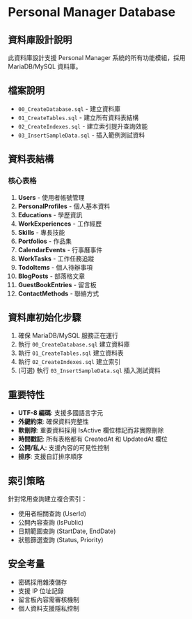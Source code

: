 # Personal Manager Database

## 資料庫設計說明

此資料庫設計支援 Personal Manager 系統的所有功能模組，採用 MariaDB/MySQL 資料庫。

## 檔案說明

- `00_CreateDatabase.sql` - 建立資料庫
- `01_CreateTables.sql` - 建立所有資料表結構
- `02_CreateIndexes.sql` - 建立索引提升查詢效能
- `03_InsertSampleData.sql` - 插入範例測試資料

## 資料表結構

### 核心表格

1. **Users** - 使用者帳號管理
2. **PersonalProfiles** - 個人基本資料
3. **Educations** - 學歷資訊
4. **WorkExperiences** - 工作經歷
5. **Skills** - 專長技能
6. **Portfolios** - 作品集
7. **CalendarEvents** - 行事曆事件
8. **WorkTasks** - 工作任務追蹤
9. **TodoItems** - 個人待辦事項
10. **BlogPosts** - 部落格文章
11. **GuestBookEntries** - 留言板
12. **ContactMethods** - 聯絡方式

## 資料庫初始化步驟

1. 確保 MariaDB/MySQL 服務正在運行
2. 執行 `00_CreateDatabase.sql` 建立資料庫
3. 執行 `01_CreateTables.sql` 建立資料表
4. 執行 `02_CreateIndexes.sql` 建立索引
5. (可選) 執行 `03_InsertSampleData.sql` 插入測試資料

## 重要特性

- **UTF-8 編碼**: 支援多國語言字元
- **外鍵約束**: 確保資料完整性
- **軟刪除**: 重要資料採用 IsActive 欄位標記而非實際刪除
- **時間戳記**: 所有表格都有 CreatedAt 和 UpdatedAt 欄位
- **公開/私人**: 支援內容的可見性控制
- **排序**: 支援自訂排序順序

## 索引策略

針對常用查詢建立複合索引：
- 使用者相關查詢 (UserId)
- 公開內容查詢 (IsPublic)
- 日期範圍查詢 (StartDate, EndDate)
- 狀態篩選查詢 (Status, Priority)

## 安全考量

- 密碼採用雜湊儲存
- 支援 IP 位址記錄
- 留言板內容需審核機制
- 個人資料支援隱私控制